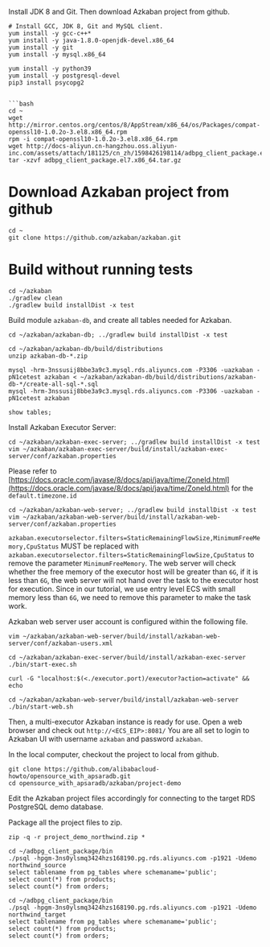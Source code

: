 Install JDK 8 and Git. Then download Azkaban project from github.

```
# Install GCC, JDK 8, Git and MySQL client.
yum install -y gcc-c++*
yum install -y java-1.8.0-openjdk-devel.x86_64
yum install -y git
yum install -y mysql.x86_64

yum install -y python39
yum install -y postgresql-devel
pip3 install psycopg2


```bash
cd ~
wget http://mirror.centos.org/centos/8/AppStream/x86_64/os/Packages/compat-openssl10-1.0.2o-3.el8.x86_64.rpm
rpm -i compat-openssl10-1.0.2o-3.el8.x86_64.rpm
wget http://docs-aliyun.cn-hangzhou.oss.aliyun-inc.com/assets/attach/181125/cn_zh/1598426198114/adbpg_client_package.el7.x86_64.tar.gz
tar -xzvf adbpg_client_package.el7.x86_64.tar.gz
```


# Download Azkaban project from github

```
cd ~
git clone https://github.com/azkaban/azkaban.git
```

# Build without running tests

```
cd ~/azkaban
./gradlew clean
./gradlew build installDist -x test
```


Build module ``azkaban-db``, and create all tables needed for Azkaban.

```
cd ~/azkaban/azkaban-db; ../gradlew build installDist -x test
```

```
cd ~/azkaban/azkaban-db/build/distributions
unzip azkaban-db-*.zip

mysql -hrm-3nssusij8bbe3a9c3.mysql.rds.aliyuncs.com -P3306 -uazkaban -pN1cetest azkaban < ~/azkaban/azkaban-db/build/distributions/azkaban-db-*/create-all-sql-*.sql
mysql -hrm-3nssusij8bbe3a9c3.mysql.rds.aliyuncs.com -P3306 -uazkaban -pN1cetest azkaban

show tables;
```

Install Azkaban Executor Server:

```
cd ~/azkaban/azkaban-exec-server; ../gradlew build installDist -x test
vim ~/azkaban/azkaban-exec-server/build/install/azkaban-exec-server/conf/azkaban.properties
```

Please refer to [https://docs.oracle.com/javase/8/docs/api/java/time/ZoneId.html](https://docs.oracle.com/javase/8/docs/api/java/time/ZoneId.html) for the ``default.timezone.id``

```
cd ~/azkaban/azkaban-web-server; ../gradlew build installDist -x test
vim ~/azkaban/azkaban-web-server/build/install/azkaban-web-server/conf/azkaban.properties
```

``azkaban.executorselector.filters=StaticRemainingFlowSize,MinimumFreeMemory,CpuStatus`` MUST be replaced with ``azkaban.executorselector.filters=StaticRemainingFlowSize,CpuStatus`` to remove the parameter ``MinimumFreeMemory``.
The web server will check whether the free memory of the executor host will be greater than ``6G``, if it is less than ``6G``, the web server will not hand over the task to the executor host for execution. Since in our tutorial, we use entry level ECS with small memory less than ``6G``, we need to remove this parameter to make the task work.

Azkaban web server user account is configured within the following file.

```
vim ~/azkaban/azkaban-web-server/build/install/azkaban-web-server/conf/azkaban-users.xml
```

```
cd ~/azkaban/azkaban-exec-server/build/install/azkaban-exec-server
./bin/start-exec.sh
```

```
curl -G "localhost:$(<./executor.port)/executor?action=activate" && echo
```

```
cd ~/azkaban/azkaban-web-server/build/install/azkaban-web-server
./bin/start-web.sh
```

Then, a multi-executor Azkaban instance is ready for use. Open a web browser and check out ``http://<ECS_EIP>:8081/`` You are all set to login to Azkaban UI with username ``azkaban`` and password ``azkaban``.

In the local computer, checkout the project to local from github.

```
git clone https://github.com/alibabacloud-howto/opensource_with_apsaradb.git
cd opensource_with_apsaradb/azkaban/project-demo

```

Edit the Azkaban project files accordingly for connecting to the target RDS PostgreSQL demo database. 


Package all the project files to zip.

```
zip -q -r project_demo_northwind.zip *
```



```
cd ~/adbpg_client_package/bin
./psql -hpgm-3ns0ylsmq3424hzs168190.pg.rds.aliyuncs.com -p1921 -Udemo northwind_source
select tablename from pg_tables where schemaname='public';
select count(*) from products;
select count(*) from orders;
```

```
cd ~/adbpg_client_package/bin
./psql -hpgm-3ns0ylsmq3424hzs168190.pg.rds.aliyuncs.com -p1921 -Udemo northwind_target
select tablename from pg_tables where schemaname='public';
select count(*) from products;
select count(*) from orders;
```